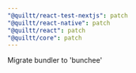 ```yaml
---
"@quiltt/react-test-nextjs": patch
"@quiltt/react-native": patch
"@quiltt/react": patch
"@quiltt/core": patch
---
```


Migrate bundler to 'bunchee'
